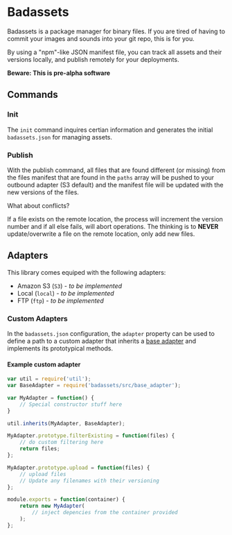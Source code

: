 # Badassets

Badassets is a package manager for binary files. If you are tired of having to commit your images and sounds into your
git repo, this is for you.

By using a "npm"-like JSON manifest file, you can track all assets and their versions locally, and publish remotely
for your deployments.

**Beware: This is pre-alpha software**

## Commands

### Init

The `init` command inquires certian information and generates the initial `badassets.json` for managing assets.

### Publish

With the publish command, all files that are found different (or missing) from the files manifest that are found in the
`paths` array will be pushed to your outbound adapter (S3 default) and the manifest file will be updated with the new
versions of the files.

What about conflicts?

If a file exists on the remote location, the process will increment the version number and if all else fails, will abort
operations. The thinking is to **NEVER** update/overwrite a file on the remote location, only add new files.

## Adapters

This library comes equiped with the following adapters:

* Amazon S3 (`S3`) - _to be implemented_
* Local (`local`) - _to be implemented_
* FTP (`ftp`) - _to be implemented_

### Custom Adapters

In the `badassets.json` configuration, the `adapter` property can be used to define
a path to a custom adapter that inherits a [base adapter](https://github.com/cjsaylor/badassets/blob/master/src/base_adapter.js)
and implements its prototypical methods.

#### Example custom adapter

```javascript
var util = require('util');
var BaseAdapter = require('badassets/src/base_adapter');

var MyAdapter = function() {
    // Special constructor stuff here
}

util.inherits(MyAdapter, BaseAdapter);

MyAdapter.prototype.filterExisting = function(files) {
    // do custom filtering here
    return files;
};

MyAdapter.prototype.upload = function(files) {
    // upload files
    // Update any filenames with their versioning
};

module.exports = function(container) {
    return new MyAdapter(
        // inject depencies from the container provided
    );
};

```
